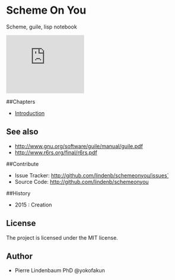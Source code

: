 # Scheme On You

Scheme, guile, lisp notebook

<iframe width="210" height="157" src="https://www.youtube.com/embed/YEzQV75LDL0" frameborder="0" allowfullscreen></iframe>

##Chapters

* [Introduction](intro.md)

## See also

* http://www.gnu.org/software/guile/manual/guile.pdf
* http://www.r6rs.org/final/r6rs.pdf

##Contribute

- Issue Tracker: http://github.com/lindenb/schemeonyou/issues`
- Source Code: http://github.com/lindenb/schemeonyou

##History

* 2015 : Creation

## License

The project is licensed under the MIT license.

## Author

* Pierre Lindenbaum PhD @yokofakun

